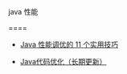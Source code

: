 java 性能

====

- [Java 性能调优的 11 个实用技巧](http://www.importnew.com/27390.html#comment-721828)

- [Java代码优化（长期更新）](http://www.cnblogs.com/xrq730/p/4865416.html)